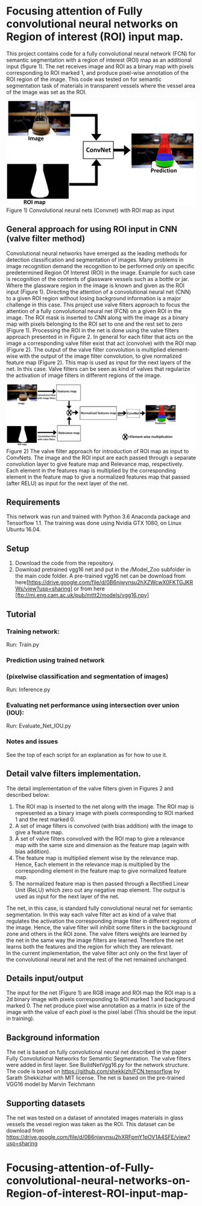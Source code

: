 # Focusing attention of Fully convolutional neural networks on Region of interest (ROI) input map. 
This project contains code for a fully convolutional neural network (FCN) for semantic segmentation with a region of interest (ROI) map as an additional input (figure 1). The net receives image and ROI as a binary map with pixels corresponding to ROI marked 1, and produce pixel-wise annotation of the ROI region of the image.  This code was tested on for semantic segmentation task of materials in transparent vessels where the vessel area of the image was set as the ROI. 

![](/Figure1.jpg)
Figure 1) Convolutional neural nets (Convnet) with ROI map as input


## General approach for using ROI input in  CNN (valve filter method)
Convolutional neural networks have emerged as the leading methods for detection classification and segmentation of images.  Many problems in image recognition demand the recognition to be performed only on specific predetermined Region Of Interest (ROI) in the image. Example for such case is recognition of the contents of glassware vessels such as a bottle or jar. Where the glassware region in the image is known and given as the ROI input (Figure 1). Directing the attention of a convolutional neural net (CNN) to a given ROI region without losing background information is a major challenge in this case. This project use valve filters approach to focus the attention of a fully convolutional neural net (FCN) on a given ROI in the image. The ROI mask is inserted to CNN along with the image as a binary map with pixels belonging to the ROI set to one and the rest set to zero (Figure 1). Processing the ROI in the net is done using the valve filters approach presented in in Figure 2. In general for each filter that acts on the image a corresponding valve filter exist that act  (convolve) with the ROI map (Figure 2). The output of the valve filter convolution is multiplied element-wise with the output of the image filter convolution, to give normalized feature map (Figure 2). This map is used as input for the next layers of the net. In this case. Valve filters can be seen as kind of valves that regularize the activation of image filters in different regions of the image. 

![](/Figure2.png)
Figure 2) The valve filter approach for introduction of ROI map as input to ConvNets. The image and the ROI input are each passed through a separate convolution layer to give feature map and Relevance map, respectively. Each element in the features map is multiplied by the corresponding element in the feature map to give a normalized features map that passed (after RELU) as input for the next layer of the net.

## Requirements
This network was run and trained with Python 3.6  Anaconda package and Tensorflow 1.1. The training was done using Nvidia GTX 1080, on Linux Ubuntu 16.04.

## Setup
1) Download the code from the repository.
2) Download pretrained vgg16 net and put in the /Model_Zoo subfolder in the main code folder. A pre-trained vgg16 net can be download from here[https://drive.google.com/file/d/0B6njwynsu2hXZWcwX0FKTGJKRWs/view?usp=sharing] or from here [ftp://mi.eng.cam.ac.uk/pub/mttt2/models/vgg16.npy]

## Tutorial

### Training network:
Run: Train.py

### Prediction using trained network
### (pixelwise classification and segmentation of images)
Run: Inference.py

### Evaluating net performance using intersection over union (IOU):
Run: Evaluate_Net_IOU.py

### Notes and issues
See the top of each script for an explanation as for how to use it.

## Detail valve filters implementation.
The detail  implementation of the valve filters  given in Figures 2 and described below:

1) The ROI map is inserted to the net along with the image. The ROI map is represented as a binary image with pixels corresponding to ROI marked 1 and the rest marked 0. 
2) A set of image filters is convolved (with bias addition) with the image to give a feature map. 
3) A set of valve filters convolved with the ROI map to give a relevance map with the same size and dimension as the feature map (again with bias addition).
4) The feature map is multiplied element wise by the relevance map. Hence,  Each element in the relevance map is multiplied by the corresponding element in the feature map to give normalized feature map. 
5) The normalized feature map is then passed through a Rectified Linear Unit (ReLU)  which zero out any negative map element. The output is used as input for the next layer of the net.  

The net, in this case, is standard fully convolutional neural net for semantic segmentation.
In this way each valve filter act as kind of a valve that regulates the activation the corresponding image filter in different regions of the image. Hence, the valve filter will inhibit some filters in the background zone and others in the ROI zone. 
The valve filters weights are learned by the net in the same way the image filters are learned. Therefore the net learns both the features and the region for which they are relevant.   
In the current implementation, the valve filter act only on the first layer of the convolutional neural net and the rest of the net remained unchanged. 

## Details input/output
The input for the net (Figure 1) are RGB image and ROI map the ROI map is a 2d binary image with pixels corresponding to ROI marked 1 and background marked 0.
The net produce pixel wise annotation as a matrix in size of the image with the value of each pixel is the pixel label (This should be the input in training).

## Background information
The net is based on fully convolutional neural net described in the paper Fully Convolutional Networks for Semantic Segmentation. The valve filters were added in first layer.
See BuildNetVgg16.py for the network structure. The code is based on 
https://github.com/shekkizh/FCN.tensorflow by Sarath Shekkizhar with MIT license. The net is based on the pre-trained VGG16 model by Marvin Teichmann

## Supporting datasets
The net was tested on a dataset of annotated images materials in glass vessels the vessel region was taken as the ROI.
This dataset can be download from  https://drive.google.com/file/d/0B6njwynsu2hXRFpmY1pOV1A4SFE/view?usp=sharing



# Focusing-attention-of-Fully-convolutional-neural-networks-on-Region-of-interest-ROI-input-map-
